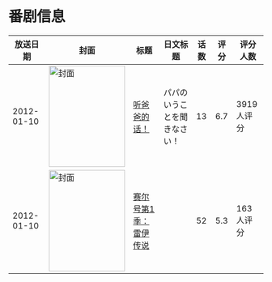 # 番剧信息

|放送日期|封面|标题|日文标题|话数|评分|评分人数|
|---|---|---|---|---|---|---|
|2012-01-10|<img src="https://lain.bgm.tv/pic/cover/c/d6/30/25444_NJXDO.jpg" alt="封面" style="width:150px;height:200px;object-fit:cover;">|[听爸爸的话！](https://bangumi.tv/subject/25444)|パパのいうことを聞きなさい！|13|6.7|3919人评分|
|2012-01-10|<img src="https://lain.bgm.tv/pic/cover/c/9a/e3/337454_bR7Z2.jpg" alt="封面" style="width:150px;height:200px;object-fit:cover;">|[赛尔号第1季：雷伊传说](https://bangumi.tv/subject/337454)||52|5.3|163人评分|

